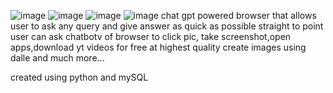 ![image](https://github.com/Akshat2711/AIbrowser/assets/133498390/3a32bc74-c3d4-447e-b058-ce6476f68615)
![image](https://github.com/Akshat2711/AIbrowser/assets/133498390/7555ebbb-7fed-4e6c-bb2a-ba54c1c7c24b)
![image](https://github.com/Akshat2711/AIbrowser/assets/133498390/79d4e602-a54c-4d4a-b3ab-b0dc5f6ec882)
![image](https://github.com/Akshat2711/AIbrowser/assets/133498390/45cf6200-dea2-4ecc-9bdd-8758bcde177a)
chat gpt powered browser that allows user to ask any query and give answer as quick as possible straight to point
user can ask chatbotv of browser  to click pic, take screenshot,open apps,download yt videos for free at highest quality
create images using dalle and much more...


created using python and mySQL



